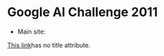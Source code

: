 # Google AI Challenge 2011

- Main site: 

[This link](http://aichallenge.org/)has no title attribute.
